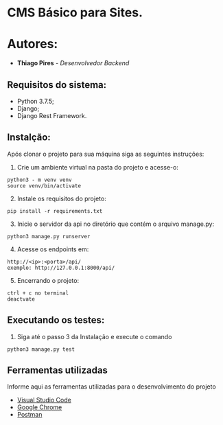 # CMS Básico para Sites.

# Autores:

* **Thiago Pires** - *Desenvolvedor Backend*

## Requisitos do sistema:

* Python 3.7.5;
* Django;
* Django Rest Framework.

## Instalção:

Após clonar o projeto para sua máquina siga as seguintes instruções:

1. Crie um ambiente virtual na pasta do projeto e acesse-o:
```
python3 - m venv venv
source venv/bin/activate
```
2. Instale os requisitos do projeto:
```
pip install -r requirements.txt
```
3. Inicie o servidor da api no diretório que contém o arquivo manage.py:
```
python3 manage.py runserver
```
4. Acesse os endpoints em:
```
http://<ip>:<porta>/api/
exemplo: http://127.0.0.1:8000/api/
```
5. Encerrando o projeto:
```
ctrl + c no terminal
deactvate
```

## Executando os testes:

1. Siga até o passo 3 da Instalação e execute o comando
```
python3 manage.py test
```

## Ferramentas utilizadas

Informe aqui as ferramentas utilizadas para o desenvolvimento do projeto

* [Visual Studio Code](https://code.visualstudio.com/)
* [Google Chrome](https://www.google.pt/intl/pt-PT/chrome/?brand=CHBD&gclid=Cj0KCQjwn_LrBRD4ARIsAFEQFKt3kLTIsdU6a-sk3FKsxrhplkKaYNHo6Pt3aRbaEAJ3TK4fZslZmtUaAvHVEALw_wcB&gclsrc=aw)
* [Postman](https://www.postman.com/)

